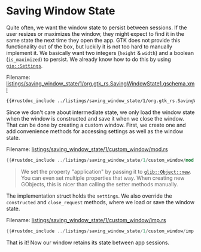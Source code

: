 # Saving Window State

Quite often, we want the window state to persist between sessions.
If the user resizes or maximizes the window, they might expect to find it in the same state the next time they open the app.
GTK does not provide this functionality out of the box, but luckily it is not too hard to manually implement it.
We basically want two integers (`height` & `width`) and a boolean (`is_maximized`) to persist.
We already know how to do this by using [`gio::Settings`](https://gtk-rs.org/gtk-rs-core/stable/latest/docs/gio/struct.Settings.html).

Filename: <a class=file-link href="https://github.com/gtk-rs/gtk4-rs/blob/master/book/listings/saving_window_state/1/org.gtk_rs.SavingWindowState1.gschema.xml">listings/saving_window_state/1/org.gtk_rs.SavingWindowState1.gschema.xml</a>

```xml
{{#rustdoc_include ../listings/saving_window_state/1/org.gtk_rs.SavingWindowState1.gschema.xml}}
```

Since we don't care about intermediate state, we only load the window state when the window is constructed and save it when we close the window.
That can be done by creating a custom window.
First, we create one and add convenience methods for accessing settings as well as the window state.

Filename: <a class=file-link href="https://github.com/gtk-rs/gtk4-rs/blob/master/book/listings/saving_window_state/1/custom_window/mod.rs">listings/saving_window_state/1/custom_window/mod.rs</a>

```rust ,no_run,noplayground
{{#rustdoc_include ../listings/saving_window_state/1/custom_window/mod.rs:mod}}
```

> We set the property "application" by passing it to [`glib::Object::new`](https://gtk-rs.org/gtk-rs-core/stable/latest/docs/glib/object/struct.Object.html#method.new).
> You can even set multiple properties that way.
> When creating new GObjects, this is nicer than calling the setter methods manually.

The implementation struct holds the `settings`.
We also override the `constructed` and `close_request` methods, where we load or save the window state. 

Filename: <a class=file-link href="https://github.com/gtk-rs/gtk4-rs/blob/master/book/listings/saving_window_state/1/custom_window/imp.rs">listings/saving_window_state/1/custom_window/imp.rs</a>

```rust ,no_run,noplayground
{{#rustdoc_include ../listings/saving_window_state/1/custom_window/imp.rs:imp}}
```

That is it!
Now our window retains its state between app sessions.

